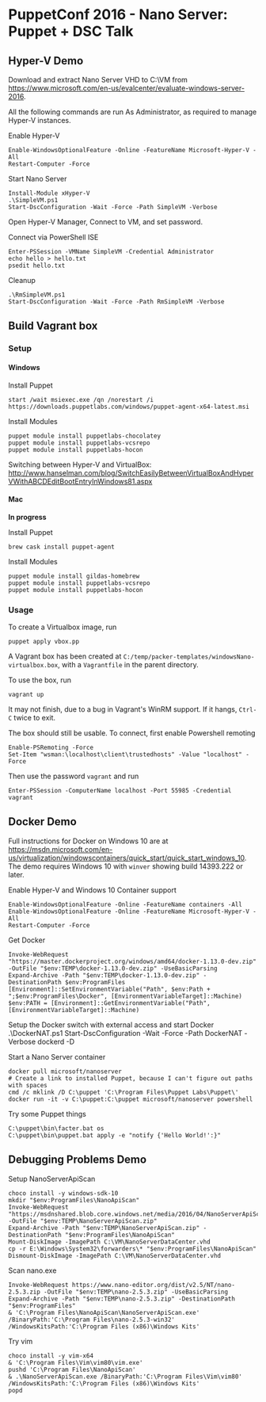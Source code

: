 # PuppetConf 2016 - Nano Server: Puppet + DSC Talk

## Hyper-V Demo

Download and extract Nano Server VHD to C:\VM from https://www.microsoft.com/en-us/evalcenter/evaluate-windows-server-2016.

All the following commands are run As Administrator, as required to manage Hyper-V instances.

Enable Hyper-V

    Enable-WindowsOptionalFeature -Online -FeatureName Microsoft-Hyper-V -All
    Restart-Computer -Force

Start Nano Server

    Install-Module xHyper-V
    .\SimpleVM.ps1
    Start-DscConfiguration -Wait -Force -Path SimpleVM -Verbose

Open Hyper-V Manager, Connect to VM, and set password.

Connect via PowerShell ISE

    Enter-PSSession -VMName SimpleVM -Credential Administrator
    echo hello > hello.txt
    psedit hello.txt

Cleanup

    .\RmSimpleVM.ps1
    Start-DscConfiguration -Wait -Force -Path RmSimpleVM -Verbose

## Build Vagrant box

### Setup

#### Windows

Install Puppet

    start /wait msiexec.exe /qn /norestart /i https://downloads.puppetlabs.com/windows/puppet-agent-x64-latest.msi

Install Modules

    puppet module install puppetlabs-chocolatey
    puppet module install puppetlabs-vcsrepo
    puppet module install puppetlabs-hocon

Switching between Hyper-V and VirtualBox: http://www.hanselman.com/blog/SwitchEasilyBetweenVirtualBoxAndHyperVWithABCDEditBootEntryInWindows81.aspx

#### Mac

**In progress**

Install Puppet

    brew cask install puppet-agent

Install Modules

    puppet module install gildas-homebrew
    puppet module install puppetlabs-vcsrepo
    puppet module install puppetlabs-hocon

### Usage

To create a Virtualbox image, run

    puppet apply vbox.pp

A Vagrant box has been created at `C:/temp/packer-templates/windowsNano-virtualbox.box`, with a `Vagrantfile` in the parent directory.

To use the box, run

    vagrant up

It may not finish, due to a bug in Vagrant's WinRM support. If it hangs, `Ctrl-C` twice to exit.

The box should still be usable. To connect, first enable Powershell remoting

    Enable-PSRemoting -Force
    Set-Item "wsman:\localhost\client\trustedhosts" -Value "localhost" -Force

Then use the password `vagrant` and run

    Enter-PSSession -ComputerName localhost -Port 55985 -Credential vagrant

## Docker Demo

Full instructions for Docker on Windows 10 are at https://msdn.microsoft.com/en-us/virtualization/windowscontainers/quick_start/quick_start_windows_10. The demo requires Windows 10 with `winver` showing build 14393.222 or later.

Enable Hyper-V and Windows 10 Container support

    Enable-WindowsOptionalFeature -Online -FeatureName containers -All
    Enable-WindowsOptionalFeature -Online -FeatureName Microsoft-Hyper-V -All
    Restart-Computer -Force

Get Docker

    Invoke-WebRequest "https://master.dockerproject.org/windows/amd64/docker-1.13.0-dev.zip" -OutFile "$env:TEMP\docker-1.13.0-dev.zip" -UseBasicParsing
    Expand-Archive -Path "$env:TEMP\docker-1.13.0-dev.zip" -DestinationPath $env:ProgramFiles
    [Environment]::SetEnvironmentVariable("Path", $env:Path + ";$env:ProgramFiles\Docker", [EnvironmentVariableTarget]::Machine)
    $env:PATH = [Environment]::GetEnvironmentVariable("Path", [EnvironmentVariableTarget]::Machine)

Setup the Docker switch with external access and start Docker
    .\DockerNAT.ps1
    Start-DscConfiguration -Wait -Force -Path DockerNAT -Verbose
    dockerd -D

Start a Nano Server container

    docker pull microsoft/nanoserver
    # Create a link to installed Puppet, because I can't figure out paths with spaces
    cmd /c mklink /D C:\puppet 'C:\Program Files\Puppet Labs\Puppet\'
    docker run -it -v C:\puppet:C:\puppet microsoft/nanoserver powershell

Try some Puppet things

    C:\puppet\bin\facter.bat os
    C:\puppet\bin\puppet.bat apply -e "notify {'Hello World!':}"

## Debugging Problems Demo

Setup NanoServerApiScan

    choco install -y windows-sdk-10
    mkdir "$env:ProgramFiles\NanoApiScan"
    Invoke-WebRequest "https://msdnshared.blob.core.windows.net/media/2016/04/NanoServerApiScan.zip" -OutFile "$env:TEMP\NanoServerApiScan.zip"
    Expand-Archive -Path "$env:TEMP\NanoServerApiScan.zip" -DestinationPath "$env:ProgramFiles\NanoApiScan"
    Mount-DiskImage -ImagePath C:\VM\NanoServerDataCenter.vhd
    cp -r E:\Windows\System32\forwarders\* "$env:ProgramFiles\NanoApiScan"
    Dismount-DiskImage -ImagePath C:\VM\NanoServerDataCenter.vhd

Scan nano.exe

    Invoke-WebRequest https://www.nano-editor.org/dist/v2.5/NT/nano-2.5.3.zip -OutFile "$env:TEMP\nano-2.5.3.zip" -UseBasicParsing
    Expand-Archive -Path "$env:TEMP\nano-2.5.3.zip" -DestinationPath "$env:ProgramFiles"
    & 'C:\Program Files\NanoApiScan\NanoServerApiScan.exe' /BinaryPath:'C:\Program Files\nano-2.5.3-win32' /WindowsKitsPath:'C:\Program Files (x86)\Windows Kits'

Try vim

    choco install -y vim-x64
    & 'C:\Program Files\Vim\vim80\vim.exe'
    pushd 'C:\Program Files\NanoApiScan'
    & .\NanoServerApiScan.exe /BinaryPath:'C:\Program Files\Vim\vim80' /WindowsKitsPath:'C:\Program Files (x86)\Windows Kits'
    popd
